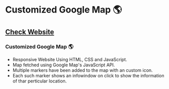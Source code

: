 # Customized Google Map 🌎 
## [Check Website](https://pkmofficial.github.io/Custom-Google-Map-/)
### Customized Google Map 🌎

- Responsive Website Using HTML, CSS and JavaScript.
- Map fetched using Google Map's JavaScript API.
- Multiple markers have been added to the map with an custom icon.
- Each such marker shows an infowindow on click to show the information of thar perticular location.
